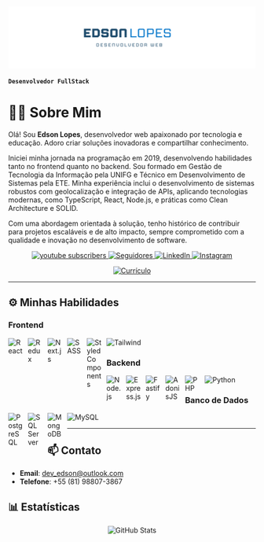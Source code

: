![Edson Lopes - Desenvolvedor Web](images/edson_marca.png)

**`Desenvolvedor FullStack`**

# 👨‍💻 Sobre Mim
Olá! Sou **Edson Lopes**, desenvolvedor web apaixonado por tecnologia e educação. Adoro criar soluções inovadoras e compartilhar conhecimento.

Iniciei minha jornada na programação em 2019, desenvolvendo habilidades tanto no frontend quanto no backend. Sou formado em Gestão de Tecnologia da Informação pela UNIFG e Técnico em Desenvolvimento de Sistemas pela ETE. Minha experiência inclui o desenvolvimento de sistemas robustos com geolocalização e integração de APIs, aplicando tecnologias modernas, como TypeScript, React, Node.js, e práticas como Clean Architecture e SOLID.

Com uma abordagem orientada à solução, tenho histórico de contribuir para projetos escaláveis e de alto impacto, sempre comprometido com a qualidade e inovação no desenvolvimento de software.

<p align="center">
    <a href="https://www.youtube.com/@DevEdsonJrEd?sub_confirmation=1">
        <img 
            alt="youtube subscribers" 
            title="Inscreva-se no meu canal" 
            src="https://custom-icon-badges.demolab.com/youtube/channel/subscribers/UCXCItnmi_6_HB6LvYrfCl4w?color=%23E05D44&label=Inscreva-se&logo=video&logoColor=white&style=for-the-badge&labelColor=CE4630"
        />
    </a>
    <a href="https://github.com/dev-edsonjr?tab=followers">
        <img 
            alt="Seguidores" 
            title="Me siga no GitHub" 
            src="https://custom-icon-badges.demolab.com/github/followers/dev-edsonjr?color=236ad3&labelColor=1155ba&style=for-the-badge&logo=github&label=Seguidores&logoColor=white"
        />
    </a>
    <a href="https://www.linkedin.com/in/edson-lopesdev">
        <img 
            alt="LinkedIn" 
            title="Conecte-se comigo no LinkedIn" 
            src="https://custom-icon-badges.demolab.com/badge/LinkedIn-blue?&logo=linkedin&labelColor=0077B5&style=for-the-badge"
        />
    </a>
    <a href="https://www.instagram.com/developer_edsonlopesjr">
        <img 
            alt="Instagram" 
            title="Me siga no Instagram" 
            src="https://custom-icon-badges.demolab.com/badge/Instagram-C13584?style=for-the-badge&logo=instagram&logoColor=white&labelColor=C13584"
        />
    </a>
    <div align="center">
      <a href="https://github.com/dev-edsonjr/dev-edsonjr/raw/main/documents/dev_edson_curriculo.pdf" download>
        <img 
            alt="Currículo" 
            title="Baixe meu currículo" 
            src="https://custom-icon-badges.demolab.com/badge/-Baixar%20Currículo-green?style=for-the-badge&logo=download&logoColor=white"
        />
      </a>
    </div>
</p>




---

## ⚙️ Minhas Habilidades

### Frontend 
<img align="left" alt="React" title="React" width="30px" style="padding-right: 10px;" src="https://cdn.jsdelivr.net/gh/devicons/devicon@latest/icons/react/react-original.svg" />

<img align="left" alt="Redux" title="Redux" width="30px" style="padding-right: 10px;" src="https://cdn.jsdelivr.net/gh/devicons/devicon/icons/redux/redux-original.svg" />

<img align="left" alt="Next.js" title="Next.js" width="30px" style="padding-right: 10px;" src="https://cdn.jsdelivr.net/gh/devicons/devicon@latest/icons/nextjs/nextjs-original.svg" />

<img align="left" alt="SASS" title="SASS" width="30px" style="padding-right: 10px;" src="https://cdn.jsdelivr.net/gh/devicons/devicon@latest/icons/sass/sass-original.svg" />

<img align="left" alt="Styled Components" title="Styled Components" width="30px" style="padding-right: 10px;" src="https://styled-components.com/logo.png" />

<img alt="Tailwind" title="Tailwind" width="30px" style="padding-right: 10px;" src="https://cdn.jsdelivr.net/gh/devicons/devicon@latest/icons/tailwindcss/tailwindcss-original.svg" />



### Backend 
<img align="left" alt="Node.js" title="Node.js" width="30px" style="padding-right: 10px;" src="https://cdn.jsdelivr.net/gh/devicons/devicon@latest/icons/nodejs/nodejs-original.svg" />

<img align="left" alt="Express.js" title="Express.js" width="30px" style="padding-right: 10px;" src="https://cdn.jsdelivr.net/gh/devicons/devicon/icons/express/express-original-wordmark.svg" />

<img align="left" alt="Fastify" title="Fastify" width="30px" style="padding-right: 10px;" src="https://www.fastify.io/images/fastify-logo-inverted.svg" />

<img align="left" alt="AdonisJS" title="AdonisJS" width="30px" style="padding-right: 10px;" src="https://cdn.jsdelivr.net/gh/devicons/devicon/icons/adonisjs/adonisjs-original.svg" />

<img align="left" alt="PHP" title="PHP" width="30px" style="padding-right: 10px;" src="https://cdn.jsdelivr.net/gh/devicons/devicon@latest/icons/php/php-original.svg" />

<img alt="Python" title="Python" width="30px" style="padding-right: 10px;" src="https://cdn.jsdelivr.net/gh/devicons/devicon@latest/icons/python/python-original.svg" />


### Banco de Dados 
<img align="left" alt="PostgreSQL" title="PostgreSQL" width="30px" style="padding-right: 10px;" src="https://cdn.jsdelivr.net/gh/devicons/devicon@latest/icons/postgresql/postgresql-original.svg" />

<img align="left"  alt="SQL Server" title="SQL Server" width="30px" style="padding-right: 10px;" src="https://cdn.jsdelivr.net/gh/devicons/devicon@latest/icons/microsoftsqlserver/microsoftsqlserver-original.svg" />

<img align="left" alt="MongoDB" title="MongoDB" width="30px" style="padding-right: 10px;" src="https://cdn.jsdelivr.net/gh/devicons/devicon@latest/icons/mongodb/mongodb-original.svg" />

<img alt="MySQL" title="MySQL" width="30px" style="padding-right: 10px;" src="https://cdn.jsdelivr.net/gh/devicons/devicon@latest/icons/mysql/mysql-original.svg" />


---
<!-- 
## 🚀 Meus Projetos

<div style="display: flex; overflow-x: auto; gap: 20px;">

<div style="flex: 0 0 auto; text-align: center;">
  <a href="https://github.com/seu-projeto-1">
    <img src="images/project1.png" alt="Projeto 1" width="300">
  </a>
  <p>📄 <a href="https://github.com/seu-projeto-1">Projeto 1</a></p>
</div>

<div style="flex: 0 0 auto; text-align: center;">
  <a href="https://github.com/seu-projeto-2">
    <img src="images/project2.png" alt="Projeto 2" width="300">
  </a>
  <p>📄 <a href="https://github.com/seu-projeto-2">Projeto 2</a></p>
</div>

<div style="flex: 0 0 auto; text-align: center;">
  <a href="https://github.com/seu-projeto-3">
    <img src="images/project3.png" alt="Projeto 3" width="300">
  </a>
  <p>📄 <a href="https://github.com/seu-projeto-3">Projeto 3</a></p>
</div>

</div>


---
-->

## 📫 Contato
- **Email**: [dev_edson@outlook.com](mailto:dev_edson@outlook.com?subject=Assunto%20do%20Email&body=Corpo%20do%20Email)
- **Telefone**: +55 (81) 98807-3867



## 📊 Estatísticas

<div align="center">
  <img
    alt="GitHub Stats" 
    height="200" 
    src="https://github-readme-stats.vercel.app/api?username=dev-edsonjr&show_icons=true&theme=tokyonight&include_all_commits=true&locale=pt-br"
  />
</div>

